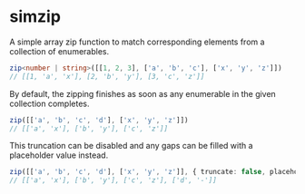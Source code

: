 # simzip

A simple array zip function to match corresponding elements from a collection of enumerables.

```typescript
zip<number | string>([[1, 2, 3], ['a', 'b', 'c'], ['x', 'y', 'z']])
// [[1, 'a', 'x'], [2, 'b', 'y'], [3, 'c', 'z']]
```

By default, the zipping finishes as soon as any enumerable in the given collection completes.

```typescript
zip([['a', 'b', 'c', 'd'], ['x', 'y', 'z']])
// [['a', 'x'], ['b', 'y'], ['c', 'z']]
```

This truncation can be disabled and any gaps can be filled with a placeholder value instead.

```typescript
zip([['a', 'b', 'c', 'd'], ['x', 'y', 'z']], { truncate: false, placeholder: '-' })
// [['a', 'x'], ['b', 'y'], ['c', 'z'], ['d', '-']]
```